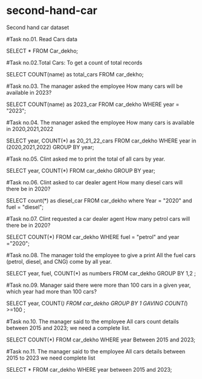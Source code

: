 # second-hand-car

Second hand car dataset

#Task no.01. Read Cars data  

SELECT * FROM Car_dekho;

#Task no.02.Total Cars: To get a count of total records

SELECT COUNT(name) as total_cars FROM car_dekho;

#Task no.03. The manager asked the employee How many cars will be available in
2023? 

SELECT COUNT(name) as 2023_car FROM car_dekho WHERE year = "2023";

#Task no.04. The manager asked the employee How many cars is available in 2020,2021,2022

SELECT year, COUNT(*) as 20_21_22_cars FROM car_dekho WHERE year in (2020,2021,2022) GROUP BY year;

#Task no.05. Clint asked me to print the total of all cars by year.

SELECT year, COUNT(*)  FROM car_dekho  GROUP BY year;

#Task no.06. Clint asked to car dealer agent How many diesel cars will there be in 2020?

SELECT count(*) as diesel_car FROM car_dekho where Year = "2020" and fuel = "diesel";

#Task no.07. Clint requested a car dealer agent How many petrol cars will there be in 2020?

SELECT COUNT(*) FROM car_dekho WHERE fuel = "petrol" and year ="2020";

#Task no.08. The manager told the employee to give a print All the fuel cars (petrol, diesel, and CNG) come by all year.

SELECT year, fuel, COUNT(*) as numbers FROM car_dekho GROUP BY 1,2 ; 

#Task no.09. Manager said there were more than 100 cars in a given year, which year had more than 100 cars?

SELECT year, COUNT(*) FROM car_dekho GROUP BY 1 GAVING COUNT(*) >=100 ;

#Task no.10. The manager said to the employee All cars count details between 2015 and 2023; we need a complete list.

SELECT COUNT(*) FROM car_dekho WHERE year Between 2015 and 2023;

#Task no.11. The manager said to the employee All cars details between 2015 to 2023 we need complete list

SELECT * FROM car_dekho WHERE year between 2015 and 2023;

 
